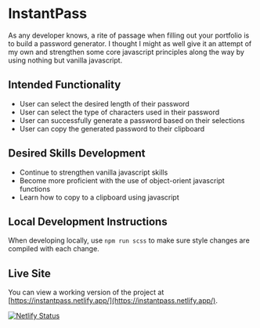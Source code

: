 # InstantPass

As any developer knows, a rite of passage when filling out your portfolio is to build a password generator. I thought I might as well give it an attempt of my own and strengthen some core javascript principles along the way by using nothing but vanilla javascript.

## Intended Functionality
* User can select the desired length of their password
* User can select the type of characters used in their password
* User can successfully generate a password based on their selections
* User can copy the generated password to their clipboard

## Desired Skills Development
* Continue to strengthen vanilla javascript skills
* Become more proficient with the use of object-orient javascript functions
* Learn how to copy to a clipboard using javascript

## Local Development Instructions
When developing locally, use `npm run scss` to make sure style changes are compiled with each change.

## Live Site
You can view a working version of the project at [https://instantpass.netlify.app/](https://instantpass.netlify.app/).

[![Netlify Status](https://api.netlify.com/api/v1/badges/c788551d-7663-4642-8101-b4ba886c1562/deploy-status)](https://app.netlify.com/sites/instantpass/deploys)
